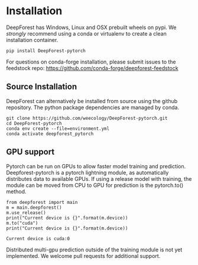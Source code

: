 # Installation

DeepForest has Windows, Linux and OSX prebuilt wheels on pypi. We *strongly* recommend using a conda or virtualenv to create a clean installation container.

```
pip install DeepForest-pytorch
```

For questions on conda-forge installation, please submit issues to the feedstock repo: https://github.com/conda-forge/deepforest-feedstock

## Source Installation

DeepForest can alternatively be installed from source using the github repository. The python package dependencies are managed by conda.

```
git clone https://github.com/weecology/DeepForest-pytorch.git
cd DeepForest-pytorch
conda env create --file=environment.yml
conda activate deepforest_pytorch
```

## GPU support

Pytorch can be run on GPUs to allow faster model training and prediction. Deepforest-pytorch is a pytorch lightning module, as automatically distributes data to available GPUs.
If using a release model with training, the module can be moved from CPU to GPU for prediction is the pytorch.to() method.

```
from deepforest import main
m = main.deepforest()
m.use_release()
print("Current device is {}".format(m.device))
m.to("cuda")
print("Current device is {}".format(m.device))
```

```
Current device is cuda:0
```

Distributed multi-gpu prediction outside of the training module is not yet implemented. We welcome pull requests for additional support.